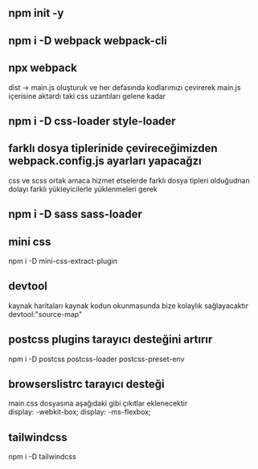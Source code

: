 ## npm init -y

## npm i -D webpack webpack-cli

## npx webpack
dist -> main.js oluşturuk ve her defasında kodlarımızı çevirerek main.js içerisine aktardı taki css uzantıları gelene kadar

## npm i -D css-loader style-loader

## farklı dosya tiplerinide çevireceğimizden webpack.config.js ayarları yapacağzı

<p>
css ve scss ortak amaca hizmet etselerde farklı dosya tipleri olduğudnan dolayı farklı yükleyicilerle yüklenmeleri gerek
</p>

## npm i -D sass sass-loader

## mini css
npm i -D mini-css-extract-plugin

## devtool
kaynak haritaları kaynak kodun okunmasunda bize kolaylık sağlayacaktır
devtool:"source-map"

## postcss plugins tarayıcı desteğini artırır
npm i -D postcss postcss-loader postcss-preset-env

## browserslistrc tarayıcı desteği 
main.css dosyasına aşağıdaki gibi çıkıtlar eklenecektir<br/>
 display: -webkit-box;
  display: -ms-flexbox;


## tailwindcss
npm i -D tailwindcss